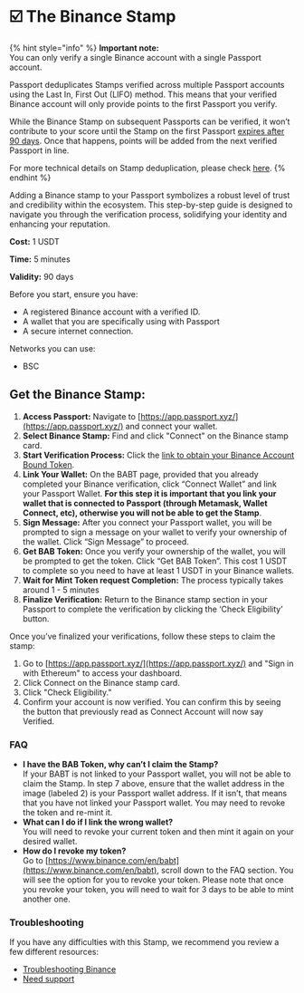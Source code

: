 # ☑️ The Binance Stamp

{% hint style="info" %}
**Important note:** \
You can only verify a single Binance account with a single Passport account.&#x20;

Passport deduplicates Stamps verified across multiple Passport accounts using the Last In, First Out (LIFO) method. This means that your verified Binance account will only provide points to the first Passport you verify.&#x20;

While the Binance Stamp on subsequent Passports can be verified, it won’t contribute to your score until the Stamp on the first Passport [expires after 90 days](../../common-questions/why-have-my-stamps-expired.md). Once that happens, points will be added from the next verified Passport in line.&#x20;

For more technical details on Stamp deduplication, please check [here](https://docs.passport.xyz/building-with-passport/major-concepts/deduplicating-stamps).
{% endhint %}

Adding a Binance stamp to your Passport symbolizes a robust level of trust and credibility within the ecosystem. This step-by-step guide is designed to navigate you through the verification process, solidifying your identity and enhancing your reputation.

**Cost:** 1 USDT

**Time:** 5 minutes

**Validity:** 90 days&#x20;

Before you start, ensure you have:

* A registered Binance account with a verified ID.
* A wallet that you are specifically using with Passport
* A secure internet connection.

Networks you can use:

* BSC

## Get the Binance Stamp:

1. **Access Passport:** Navigate to [https://app.passport.xyz/](https://app.passport.xyz/) and connect your wallet.
2. **Select Binance Stamp:** Find and click "Connect" on the Binance stamp card.
3. **Start Verification Process:** Click the [link to obtain your Binance Account Bound Token](https://www.binance.com/en/babt).
4. **Link Your Wallet:** On the BABT page, provided that you already completed your Binance verification, click “Connect Wallet” and link your Passport Wallet. **For this step it is important that you link your wallet that is connected to Passport (through Metamask, Wallet Connect, etc), otherwise you will not be able to get the Stamp**.
5. **Sign Message:** After you connect your Passport wallet, you will be prompted to sign a message on your wallet to verify your ownership of the wallet. Click “Sign Message” to proceed.
6. **Get BAB Token:** Once you verify your ownership of the wallet, you will be prompted to get the token. Click “Get BAB Token”. This cost 1 USDT to complete so you need to have at least 1 USDT in your Binance wallets.&#x20;
7. **Wait for Mint Token request Completion:** The process typically takes around 1 - 5 minutes
8. **Finalize Verification:** Return to the Binance stamp section in your Passport to complete the verification by clicking the ‘Check Eligibility’ button.

Once you’ve finalized your verifications, follow these steps to claim the stamp:

1. Go to [https://app.passport.xyz/](https://app.passport.xyz/) and "Sign in with Ethereum" to access your dashboard.
2. Click Connect on the Binance stamp card.
3. Click "Check Eligibility."
4. Confirm your account is now verified. You can confirm this by seeing the button that previously read as Connect Account will now say Verified.

### FAQ

* **I have the BAB Token, why can’t I claim the Stamp?**\
  If your BABT is not linked to your Passport wallet, you will not be able to claim the Stamp. In step 7 above, ensure that the wallet address in the image (labeled 2) is your Passport wallet address. If it isn’t, that means that you have not linked your Passport wallet. You may need to revoke the token and re-mint it.
* **What can I do if I link the wrong wallet?**\
  You will need to revoke your current token and then mint it again on your desired wallet.
* **How do I revoke my token?**\
  Go to [https://www.binance.com/en/babt](https://www.binance.com/en/babt), scroll down to the FAQ section. You will see the option for you to revoke your token. Please note that once you revoke your token, you will need to wait for 3 days to be able to mint another one.

### Troubleshooting

If you have any difficulties with this Stamp, we recommend you review a few different resources:

* [Troubleshooting Binance](../../common-questions/i-have-a-binance-account-bound-token-babt-from-binance.-why-cant-i-claim-the-stamp.md)
* [Need support](../../need-support.md)
